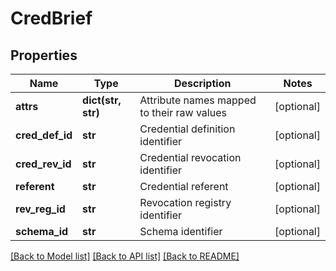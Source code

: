 # CredBrief

## Properties
Name | Type | Description | Notes
------------ | ------------- | ------------- | -------------
**attrs** | **dict(str, str)** | Attribute names mapped to their raw values | [optional] 
**cred_def_id** | **str** | Credential definition identifier | [optional] 
**cred_rev_id** | **str** | Credential revocation identifier | [optional] 
**referent** | **str** | Credential referent | [optional] 
**rev_reg_id** | **str** | Revocation registry identifier | [optional] 
**schema_id** | **str** | Schema identifier | [optional] 

[[Back to Model list]](../README.md#documentation-for-models) [[Back to API list]](../README.md#documentation-for-api-endpoints) [[Back to README]](../README.md)


